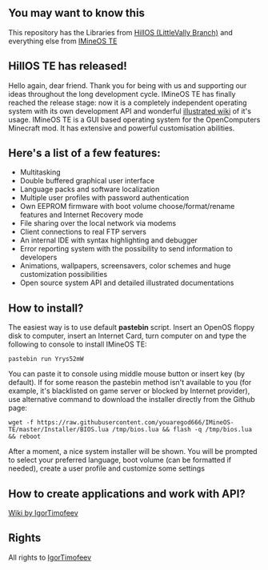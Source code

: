 ## You may want to know this

This repository has the Libraries from [HillOS (LittleVally Branch)](https://github.com/youaregod666/HillOS/tree/SnowyHill) and everything else from [IMineOS TE](https://github.com/youaregod666/IMineOS_TE/)

## HillOS TE has released!

Hello again, dear friend. Thank you for being with us and supporting our ideas throughout the long development cycle. IMineOS TE has finally reached the release stage: now it is a completely independent operating system with its own development API and wonderful [illustrated wiki](https://github.com/IgorTimofeev/MineOS/wiki) of it's usage. 
IMineOS TE is a GUI based operating system for the OpenComputers Minecraft mod. It has extensive and powerful customisation abilities.
## Here's a list of a few features:

-   Multitasking
-   Double buffered graphical user interface
-   Language packs and software localization
-   Multiple user profiles with password authentication
-   Own EEPROM firmware with boot volume choose/format/rename features and Internet Recovery mode
-   File sharing over the local network via modems
-   Client connections to real FTP servers
-   An internal IDE with syntax highlighting and debugger
-   Error reporting system with the possibility to send information to developers
-   Animations, wallpapers, screensavers, color schemes and huge customization possibilities
-   Open source system API and detailed illustrated documentations

## How to install?

The easiest way is to use default **pastebin** script. Insert an OpenOS floppy disk to computer, insert an Internet Card, turn computer on and type the following to console to install IMineOS TE:

	pastebin run Yrys52mW

You can paste it to console using middle mouse button or insert key (by default). If for some reason the pastebin method isn't available to you (for example, it's blacklisted on game server or blocked by Internet provider), use alternative command to download the installer directly from the Github page:

	wget -f https://raw.githubusercontent.com/youaregod666/IMineOS-TE/master/Installer/BIOS.lua /tmp/bios.lua && flash -q /tmp/bios.lua && reboot

After a moment, a nice system installer will be shown. You will be prompted to select your preferred language, boot volume (can be formatted if needed), create a user profile and customize some settings

## How to create applications and work with API?

[Wiki by IgorTimofeev](https://github.com/IgorTimofeev/MineOS/wiki)

## Rights
 
 All rights to [IgorTimofeev](https://github.com/IgorTimofeev)
